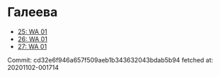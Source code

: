 # Галеева
- [25: WA 01](25.md)
- [26: WA 01](26.md)
- [27: WA 01](27.md)

Commit: cd32e6f946a657f509aeb1b343632043bdab5b94
 fetched at: 20201102-001714
